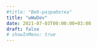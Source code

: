 ```yaml
---
#title: "Веб-разработка"
title: "ԝԜԝDev"
date: 2021-07-03T00:00:00+03:00
draft: false
# showInMenu: true
---
```

